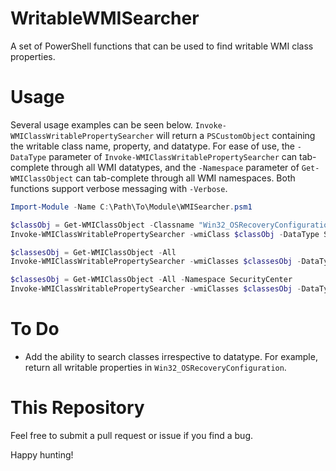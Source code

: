 # WritableWMISearcher
A set of PowerShell functions that can be used to find writable WMI class properties.

# Usage
Several usage examples can be seen below. `Invoke-WMIClassWritablePropertySearcher` will return a `PSCustomObject` containing the writable class name, property, and datatype. For ease of use, the `-DataType` parameter of `Invoke-WMIClassWritablePropertySearcher` can tab-complete through all WMI datatypes, and the `-Namespace` parameter of `Get-WMIClassObject` can tab-complete through all WMI namespaces. Both functions support verbose messaging with `-Verbose`.
```powershell
Import-Module -Name C:\Path\To\Module\WMISearcher.psm1

$classObj = Get-WMIClassObject -Classname "Win32_OSRecoveryConfiguration"
Invoke-WMIClassWritablePropertySearcher -wmiClass $classObj -DataType String

$classesObj = Get-WMIClassObject -All
Invoke-WMIClassWritablePropertySearcher -wmiClasses $classesObj -DataType DateTime

$classesObj = Get-WMIClassObject -All -Namespace SecurityCenter
Invoke-WMIClassWritablePropertySearcher -wmiClasses $classesObj -DataType Boolean
```

# To Do
- Add the ability to search classes irrespective to datatype. For example, return all writable properties in `Win32_OSRecoveryConfiguration`.

# This Repository
Feel free to submit a pull request or issue if you find a bug. 

Happy hunting!
